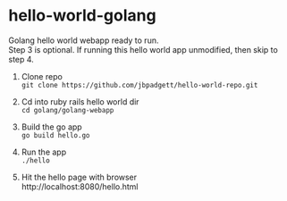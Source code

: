 # hello-world-golang

Golang hello world webapp ready to run.   
Step 3 is optional.  If running this hello world app unmodified, then skip to step 4.  


1. Clone repo  
```git clone https://github.com/jbpadgett/hello-world-repo.git```  

2. Cd into ruby rails hello world dir  
```cd golang/golang-webapp```  

3. Build the go app  
```go build hello.go```  
 
4. Run the app  
```./hello```  

5. Hit the hello page with browser  
http://localhost:8080/hello.html  


